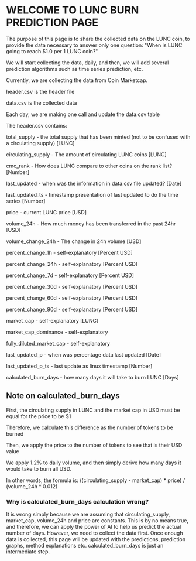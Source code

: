# WELCOME TO LUNC BURN PREDICTION PAGE

The purpose of this page is to share the collected data on the LUNC coin, to provide the data necessary to answer only one question: "When is LUNC going to reach $1.0 per 1 LUNC coin?"

We will start collecting the data, daily, and then, we will add several prediction algorithms such as time series prediction, etc.

Currently, we are collecting the data from Coin Marketcap.

header.csv is the header file

data.csv is the collected data


Each day, we are making one call and update the data.csv table


The header.csv contains:

total_supply - the total supply that has been minted (not to be confused with a circulating supply) [LUNC]

circulating_supply - The amount of circulating LUNC coins [LUNC]

cmc_rank - How does LUNC compare to other coins on the rank list? [Number]

last_updated - when was the information in data.csv file updated? [Date]

last_updated_ts - timestamp presentation of last updated to do the time series [Number]

price - current LUNC price [USD]

volume_24h - How much money has been transferred in the past 24hr [USD]

volume_change_24h - The change in 24h volume [USD]

percent_change_1h - self-explanatory [Percent USD]

percent_change_24h - self-explanatory [Percent USD]

percent_change_7d - self-explanatory [Percent USD]

percent_change_30d - self-explanatory [Percent USD]

percent_change_60d - self-explanatory [Percent USD]

percent_change_90d - self-explanatory [Percent USD]

market_cap - self-explanatory [LUNC]

market_cap_dominance - self-explanatory 

fully_diluted_market_cap - self-explanatory

last_updated_p - when was percentage data last updated [Date]

last_updated_p_ts - last update as linux timestamp [Number]

calculated_burn_days - how many days it will take to burn LUNC [Days]


## Note on calculated_burn_days

First, the circulating supply in LUNC and the market cap in USD must be equal for the price to be $1

Therefore, we calculate this difference as the number of tokens to be burned

Then, we apply the price to the number of tokens to see that is their USD value

We apply 1.2% to daily volume, and then simply derive how many days it would take to burn all USD.


In other words, the formula is:
((circulating_supply - market_cap) * price) / (volume_24h * 0.012)

### Why is calculated_burn_days calculation wrong?
It is wrong simply because we are assuming that circulating_supply, market_cap, volume_24h and price are constants.  This is by no means true, and therefore, we can apply the power of AI to help us predict the actual number of days.  However, we need to collect the data first. Once enough data is collected, this page will be updated with the predictions, prediction graphs, method explanations etc. calculated_burn_days is just an intermediate step.


